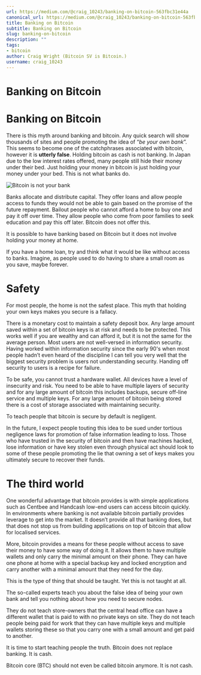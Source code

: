 ```yaml
---
url: https://medium.com/@craig_10243/banking-on-bitcoin-563fbc31e44a
canonical_url: https://medium.com/@craig_10243/banking-on-bitcoin-563fbc31e44a
title: Banking on Bitcoin
subtitle: Banking on Bitcoin
slug: banking-on-bitcoin
description: ""
tags:
- bitcoin
author: Craig Wright (Bitcoin SV is Bitcoin.)
username: craig_10243
---
```


# Banking on Bitcoin

# Banking on Bitcoin

There is this myth around banking and bitcoin. Any quick search will show thousands of sites and people promoting the idea of “*be your own bank*”. This seems to become one of the catchphrases associated with bitcoin, however it is **utterly false**. Holding bitcoin as cash is not banking. In Japan due to the low interest rates offered, many people still hide their money under their bed. Just holding your money in bitcoin is just holding your money under your bed. This is not what banks do.

![Bitcoin is not your bank][image_ref_MSpiQnZ3R2ZaNlZHRVdiTUVkVXZFUF9BLnBuZw==]

Banks allocate and distribute capital. They offer loans and allow people access to funds they would not be able to gain based on the promise of the future repayment. Bailout people who cannot afford a home to buy one and pay it off over time. They allow people who come from poor families to seek education and pay this off later. Bitcoin does not offer this.

It is possible to have banking based on Bitcoin but it does not involve holding your money at home.

If you have a home loan, try and think what it would be like without access to banks. Imagine, as people used to do having to share a small room as you save, maybe forever.

# Safety

For most people, the home is not the safest place. This myth that holding your own keys makes you secure is a fallacy.

There is a monetary cost to maintain a safety deposit box. Any large amount saved within a set of bitcoin keys is at risk and needs to be protected. This works well if you are wealthy and can afford it, but it is not the same for the average person. Most users are not well-versed in information security. Having worked within information security since the early 90's when most people hadn’t even heard of the discipline I can tell you very well that the biggest security problem is users not understanding security. Handing off security to users is a recipe for failure.

To be safe, you cannot trust a hardware wallet. All devices have a level of insecurity and risk. You need to be able to have multiple layers of security and for any large amount of bitcoin this includes backups, secure off-line service and multiple keys. For any large amount of bitcoin being stored there is a cost of storage associated with maintaining security.

To teach people that bitcoin is secure by default is negligent.

In the future, I expect people touting this idea to be sued under tortious negligence laws for promotion of false information leading to loss. Those who have trusted in the security of bitcoin and then have machines hacked, lose information or have key stolen even through physical act should look to some of these people promoting the lie that owning a set of keys makes you ultimately secure to recover their funds.

# The third world

One wonderful advantage that bitcoin provides is with simple applications such as Centbee and Handcash low-end users can access bitcoin quickly. In environments where banking is not available bitcoin partially provides leverage to get into the market. It doesn’t provide all that banking does, but that does not stop us from building applications on top of bitcoin that allow for localised services.

More, bitcoin provides a means for these people without access to save their money to have some way of doing it. It allows them to have multiple wallets and only carry the minimal amount on their phone. They can have one phone at home with a special backup key and locked encryption and carry another with a minimal amount that they need for the day.

This is the type of thing that should be taught. Yet this is not taught at all.

The so-called experts teach you about the false idea of being your own bank and tell you nothing about how you need to secure nodes.

They do not teach store-owners that the central head office can have a different wallet that is paid to with no private keys on site. They do not teach people being paid for work that they can have multiple keys and multiple wallets storing these so that you carry one with a small amount and get paid to another.

It is time to start teaching people the truth. Bitcoin does not replace banking. It is cash.

Bitcoin core (BTC) should not even be called bitcoin anymore. It is not cash.


[image_ref_MSpiQnZ3R2ZaNlZHRVdiTUVkVXZFUF9BLnBuZw==]: data:;base64,
